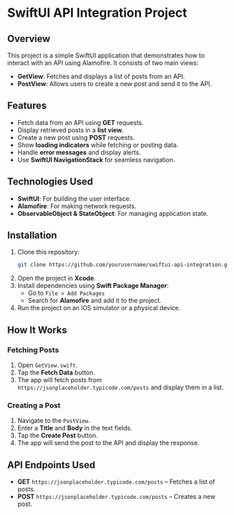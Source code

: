 # SwiftUI API Integration Project

## Overview
This project is a simple SwiftUI application that demonstrates how to interact with an API using Alamofire. It consists of two main views:
- **GetView**: Fetches and displays a list of posts from an API.
- **PostView**: Allows users to create a new post and send it to the API.

## Features
- Fetch data from an API using **GET** requests.
- Display retrieved posts in a **list view**.
- Create a new post using **POST** requests.
- Show **loading indicators** while fetching or posting data.
- Handle **error messages** and display alerts.
- Use **SwiftUI NavigationStack** for seamless navigation.

## Technologies Used
- **SwiftUI**: For building the user interface.
- **Alamofire**: For making network requests.
- **ObservableObject & StateObject**: For managing application state.

## Installation
1. Clone this repository:
   ```sh
   git clone https://github.com/yourusername/swiftui-api-integration.git
   ```
2. Open the project in **Xcode**.
3. Install dependencies using **Swift Package Manager**:
   - Go to `File > Add Packages`
   - Search for **Alamofire** and add it to the project.
4. Run the project on an iOS simulator or a physical device.

## How It Works
### Fetching Posts
1. Open `GetView.swift`.
2. Tap the **Fetch Data** button.
3. The app will fetch posts from `https://jsonplaceholder.typicode.com/posts` and display them in a list.

### Creating a Post
1. Navigate to the `PostView`.
2. Enter a **Title** and **Body** in the text fields.
3. Tap the **Create Post** button.
4. The app will send the post to the API and display the response.

## API Endpoints Used
- **GET** `https://jsonplaceholder.typicode.com/posts` – Fetches a list of posts.
- **POST** `https://jsonplaceholder.typicode.com/posts` – Creates a new post.
